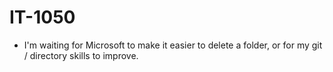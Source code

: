 # IT-1050
 * I'm waiting for Microsoft to make it easier to delete a folder, or for my git / directory skills to improve. 
